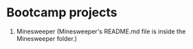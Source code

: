 # Bootcamp projects
1. Minesweeper (Minesweeper's README.md file is inside the Minesweeper folder.)
